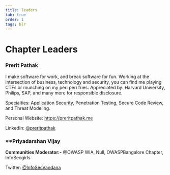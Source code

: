 ```yaml
---
title: leaders
tab: true
order: 1
tags: blr
---
```




# **Chapter Leaders**

### Prerit Pathak

I make software for work, and break software for fun. Working at the intersection of business, technology and security, you can find me playing CTFs or munching on my peri peri fries. 
Appreciated by: Harvard University, Philips, SAP, and many more for responsible disclosure.

Specialties: Application Security, Penetration Testing, Secure Code
Review, and Threat Modeling.

Personal Website: <https://preritpathak.me>

LinkedIn: [@preritpathak](https://www.linkedin.com/in/preritpathak)

### **Priyadarshan Vijay

**Communities Moderator:-** @OWASP WIA, Null, OWASPBangalore Chapter,
InfoSecgirls

Twitter: [@InfoSecVandana](https://www.twitter.com/InfosecVandana)
